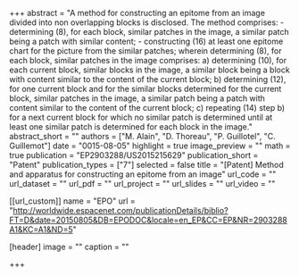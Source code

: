 +++
abstract = "A method for constructing an epitome from an image divided into non overlapping blocks is disclosed. The method comprises: - determining (8), for each block, similar patches in the image, a similar patch being a patch with similar content; - constructing (16) at least one epitome chart for the picture from the similar patches; wherein determining (8), for each block, similar patches in the image comprises: a) determining (10), for each current block, similar blocks in the image, a similar block being a block with content similar to the content of the current block; b) determining (12), for one current block and for the similar blocks determined for the current block, similar patches in the image, a similar patch being a patch with content similar to the content of the current block; c) repeating (14) step b) for a next current block for which no similar patch is determined until at least one similar patch is determined for each block in the image."
abstract_short = ""
authors = ["M. Alain", "D. Thoreau", "P. Guillotel", "C. Guillemot"]
date = "0015-08-05"
highlight = true
image_preview = ""
math = true
publication = "EP2903288/US2015215629"
publication_short = "Patent"
publication_types = ["7"]
selected = false
title = "[Patent] Method and apparatus for constructing an epitome from an image"
url_code = ""
url_dataset = ""
url_pdf = ""
url_project = ""
url_slides = ""
url_video = ""

[[url_custom]]
name = "EPO"
url = "http://worldwide.espacenet.com/publicationDetails/biblio?FT=D&date=20150805&DB=EPODOC&locale=en_EP&CC=EP&NR=2903288A1&KC=A1&ND=5"

[header]
image = ""
caption = ""

+++

